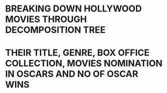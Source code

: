 # BREAKING DOWN HOLLYWOOD MOVIES THROUGH DECOMPOSITION TREE
# THEIR TITLE, GENRE, BOX OFFICE COLLECTION, MOVIES NOMINATION IN OSCARS AND NO OF OSCAR WINS


